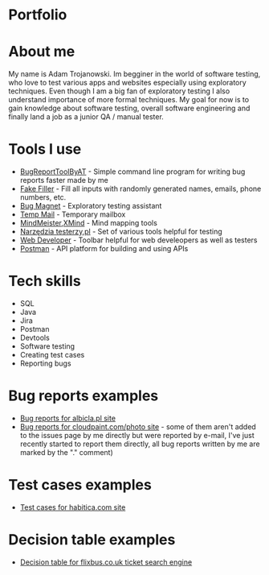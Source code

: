 # Portfolio
# About me
My name is Adam Trojanowski. Im begginer in the world of software testing, who love to test various apps and websites especially using exploratory techniques.
Even though I am a big fan of exploratory testing I also understand importance of more formal techniques.
My goal for now is to gain knowledge about software testing, overall software engineering and finally land a job as a junior QA / manual tester.
# Tools I use

* [BugReportToolByAT](https://github.com/adamtrjn0/bug-reporting-tool-by-at) - Simple command line program for writing bug reports faster made by me
* [Fake Filler](https://chrome.google.com/webstore/detail/fake-filler/bnjjngeaknajbdcgpfkgnonkmififhfo) -  Fill all inputs with randomly generated names, emails, phone numbers, etc.
* [Bug Magnet](https://bugmagnet.org/) - Exploratory testing assistant
* [Temp Mail](https://temp-mail.org/pl/) - Temporary mailbox
* [MindMeister](https://www.mindmeister.com/),[XMind](https://www.xmind.net/) - Mind mapping tools
* [Narzędzia testerzy,pl](http://generator-hasel.testerzy.pl/) - Set of various tools helpful for testing
* [Web Developer](https://chrispederick.com/work/web-developer/) - Toolbar helpful for web develeopers as well as testers
* [Postman](https://www.postman.com/) - API platform for building and using APIs
# Tech skills

* SQL
* Java
* Jira
* Postman
* Devtools
* Software testing
* Creating test cases
* Reporting bugs


# Bug reports examples

* [Bug reports for albicla.pl site](https://drive.google.com/file/d/1gdzhT5k90nZvV5ir7dn2w3bv1Cv2no6A/view?usp=sharing)
* [Bug reports for cloudpaint.com/photo site](https://github.com/martin19/cloudpaint/issues) - some of them aren't added to the issues page by me directly but were reported by e-mail, I've just recently started to report them directly, all bug reports written by me are marked by the "." comment)

# Test cases examples

* [Test cases for habitica.com site](https://drive.google.com/file/d/1j56f0kkPzdvJu6J2aC-_VyCApHYE9GL1/view?usp=sharing)

# Decision table examples

* [Decision table for flixbus.co.uk ticket search engine](https://drive.google.com/file/d/1G4ThADCQ-196Y_racHoJYK0873xGpT1V/view?usp=sharing)
